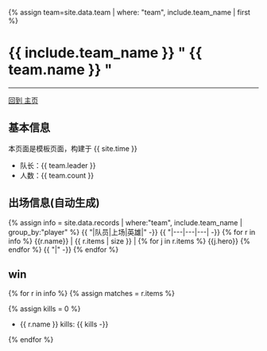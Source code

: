 
{% assign team=site.data.team | where: "team", include.team_name | first %}

# {{ include.team_name }} " {{ team.name }} "
---
[回到 主页](index.html)

## 基本信息
本页面是模板页面，构建于 {{ site.time }}

- 队长：{{ team.leader }}
- 人数：{{ team.count }}

## 出场信息(自动生成)

{% assign info = site.data.records | where:"team", include.team_name | group_by:"player" %}
{{ "|队员|上场|英雄|" -}}
{{ "|---|---|---| -}}
{% for r in info %}
  {{r.name}}  |  {{ r.items | size }} |  {% for j in r.items %}  {{j.hero}}  {% endfor %}  {{ "|" -}}
{% endfor %}

## win
{% for r in info %}
  {% assign matches = r.items %}
  
  {% assign kills = 0 %}

 
  - {{ r.name }} kills: {{ kills -}} 


{% endfor %}
